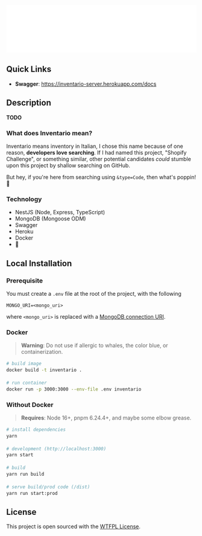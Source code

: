 <p align="center">
  <a href="https://www.youtube.com/watch?v=1P5yyeeYF9o" target="blank"><img src="banner.svg" alt="Logo" /></a>
</p>

## Quick Links

- **Swagger**: https://inventario-server.herokuapp.com/docs


## Description

**TODO**

### What does Inventario mean?

Inventario means inventory in Italian, I chose this name because of one reason, **developers love searching**. If I had named this project, "Shopify Challenge", or something similar, other potential candidates *could* stumble upon this project by shallow searching on GitHub. 

But hey, if you're here from searching using `&type=Code`, then what's poppin! 👋

### Technology 

- NestJS (Node, Express, TypeScript) 
- MongoDB (Mongoose ODM)
- Swagger
- Heroku
- Docker
- 💖

## Local Installation

### Prerequisite

You must create a `.env` file at the root of the project, with the following

```env
MONGO_URI=<mongo_uri>
```
where `<mongo_uri>` is replaced with a [MongoDB connection URI](https://docs.mongodb.com/manual/reference/connection-string/).

### Docker
> **Warning**: Do not use if allergic to whales, the color blue, or containerization.

```bash
# build image
docker build -t inventario .

# run container
docker run -p 3000:3000 --env-file .env inventario
```

### Without Docker
> **Requires**: Node 16+, pnpm 6.24.4+, and maybe some elbow grease.

```bash
# install dependencies
yarn

# development (http://localhost:3000)
yarn start

# build
yarn run build

# serve build/prod code (/dist)
yarn run start:prod
```

## License

This project is open sourced with the [WTFPL License](LICENSE).
